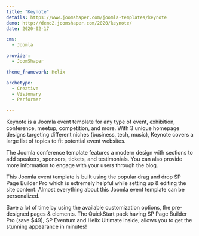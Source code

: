 ```yaml
---
title: "Keynote"
details: https://www.joomshaper.com/joomla-templates/keynote
demo: http://demo2.joomshaper.com/2020/keynote/
date: 2020-02-17

cms: 
  - Joomla

provider:
  - JoomShaper

theme_framework: Helix

archetype:
  - Creative
  - Visionary
  - Performer

---
```


Keynote is a Joomla event template for any type of event, exhibition, conference, meetup, competition, and more. With 3 unique homepage designs targeting different niches (business, tech, music), Keynote covers a large list of topics to fit potential event websites.

The Joomla conference template features a modern design with sections to add speakers, sponsors, tickets, and testimonials. You can also provide more information to engage with your users through the blog.

This Joomla event template is built using the popular drag and drop SP Page Builder Pro which is extremely helpful while setting up & editing the site content. Almost everything about this Joomla event template can be personalized.

Save a lot of time by using the available customization options, the pre-designed pages & elements. The QuickStart pack having SP Page Builder Pro (save $49), SP Eventum and Helix Ultimate inside, allows you to get the stunning appearance in minutes!



